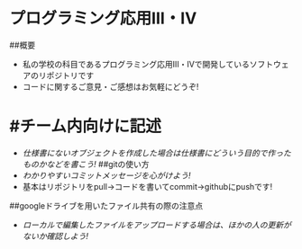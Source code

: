 プログラミング応用Ⅲ・Ⅳ
=======

##概要
* 私の学校の科目であるプログラミング応用Ⅲ・Ⅳで開発しているソフトウェアのリポジトリです
* コードに関するご意見・ご感想はお気軽にどうぞ!

#チーム内向けに記述
=======
* *仕様書にないオブジェクトを作成した場合は仕様書にどういう目的で作ったものかなどを書こう!*
##gitの使い方
* *わかりやすいコミットメッセージを心がけよう!*
* 基本はリポジトリをpull→コードを書いてcommit→githubにpushです!

##googleドライブを用いたファイル共有の際の注意点
* *ローカルで編集したファイルをアップロードする場合は、ほかの人の更新がないか確認しよう!*
